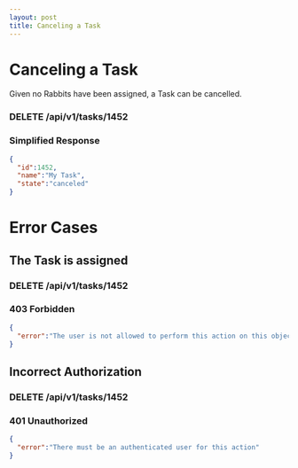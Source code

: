 ```yaml
---
layout: post
title: Canceling a Task
---
```

# Canceling a Task

Given no Rabbits have been assigned, a Task can be cancelled.

### DELETE /api/v1/tasks/1452

### Simplified Response

```json
{
  "id":1452,
  "name":"My Task",
  "state":"canceled"
}
```

# Error Cases

## The Task is assigned


### DELETE /api/v1/tasks/1452

### 403 Forbidden

```json
{
  "error":"The user is not allowed to perform this action on this object"
}
```

## Incorrect Authorization

### DELETE /api/v1/tasks/1452

### 401 Unauthorized


```json
{
  "error":"There must be an authenticated user for this action"
}
```